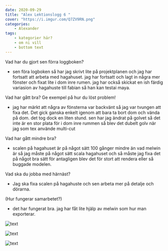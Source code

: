 ```yaml
---
date: 2020-09-29
title: "Alex Lektionslogg 6 "
cover: "https://i.imgur.com/Q7ZV9RN.png"
categories: 
    - Alexander
tags:
    - kategorier här?
    - om ni vill
    - bottom text
---
```



Vad har du gjort sen förra loggboken?
- sen föra logboken så har jag skrivt lite på projektplanen och jag har fortsatt att arbeta med hagahuset. 
jag har fortsatt och lagt in några mer fönster och fixat lite i dom inre rumen. jag har också skickat en ish färdig variasion av hagahuste till fabian så han kan testai maya.

Vad har gått bra? Ge exempel på hur du löst problem!
- jag har märkt att några av fönsterna var backvänt så jag var tvungen att fixa det. Det gick ganska enkelt igenom att bara ta bort dom och vända på dom. det tog dock en liten stund. 
sen har jag ändrat på golvet så det inte är en stor plata för i dom inre rummen så blev det dubelt golv när jag som tex använde multi-cut

Vad har gått mindre bra? 
- scalen på hagahuset är på något sätt 100 gånger mindre än vad melwin är så jag måste på något sätt scala hagahuset och så måste jag fixa det på något bra sätt för antagligen
blev det för stort att rendera eller så buggade modelen.

Vad ska du jobba med härnäst?
- Jag ska fixa scalen på hagahuste och sen arbeta mer på detalje och dörarna. 

(Hur fungerar samarbetet?)
- det har fungerat bra. jag har fåt lite hjälp av melwin som hur man exporterar.

![text](https://cdn.discordapp.com/attachments/368028804784062467/760467868466282507/Screenshot_101.jpg)

![text](https://cdn.discordapp.com/attachments/368028804784062467/760467869569253376/Screenshot_100.jpg)

![text](https://cdn.discordapp.com/attachments/368028804784062467/760467870873419816/Screenshot_99.jpg)
